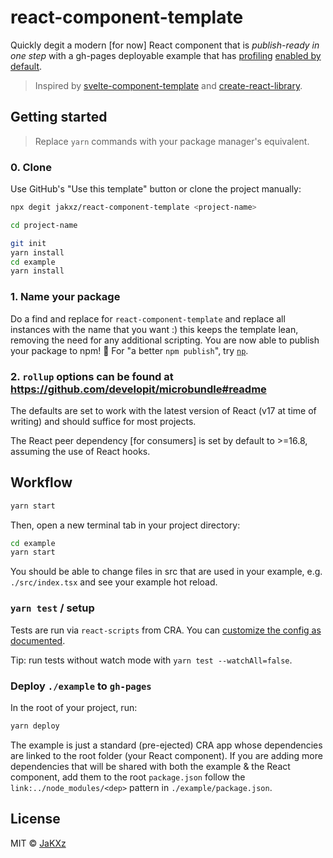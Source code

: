 # react-component-template

Quickly degit a modern [for now] React component that is _publish-ready in one step_ with a gh-pages deployable example that has [profiling](https://reactjs.org/docs/profiler.html) [enabled by default](https://gist.github.com/bvaughn/25e6233aeb1b4f0cdb8d8366e54a3977).

> Inspired by [svelte-component-template](https://github.com/sveltejs/component-template) and [create-react-library](https://github.com/transitive-bullshit/create-react-library).

## Getting started

> Replace `yarn` commands with your package manager's equivalent.

### 0. Clone

Use GitHub's "Use this template" button or clone the project manually:

```bash
npx degit jakxz/react-component-template <project-name>

cd project-name

git init
yarn install
cd example
yarn install
```

### 1. Name your package

Do a find and replace for `react-component-template` and replace all instances with the name that you want :)
this keeps the template lean, removing the need for any additional scripting.
You are now able to publish your package to npm! :tada:
For "a better `npm publish`", try [`np`](https://npm.im/np).

### 2. `rollup` options can be found at https://github.com/developit/microbundle#readme

The defaults are set to work with the latest version of React (v17 at time of writing) and should suffice for most projects.

The React peer dependency [for consumers] is set by default to >=16.8, assuming the use of React hooks.

## Workflow

```bash
yarn start
```

Then, open a new terminal tab in your project directory:

```bash
cd example
yarn start
```

You should be able to change files in src that are used in your example, e.g. `./src/index.tsx` and see your example hot reload.

### `yarn test` / setup

Tests are run via `react-scripts` from CRA.
You can [customize the config as documented](https://create-react-app.dev/docs/running-tests/#initializing-test-environment).

Tip: run tests without watch mode with `yarn test --watchAll=false`.

### Deploy `./example` to `gh-pages`

In the root of your project, run:

```bash
yarn deploy
```

The example is just a standard (pre-ejected) CRA app whose dependencies are linked to the root folder (your React component).
If you are adding more dependencies that will be shared with both the example & the React component, add them to the root `package.json` follow the `link:../node_modules/<dep>` pattern in `./example/package.json`.

## License

MIT © [JaKXz](https://github.com/JaKXz)
